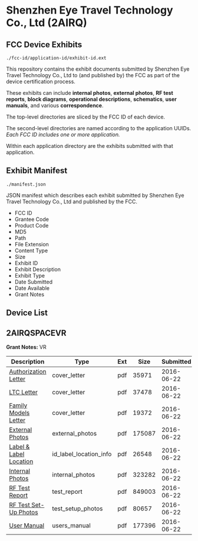 # Shenzhen Eye Travel Technology Co., Ltd (2AIRQ)
## FCC Device Exhibits

```
./fcc-id/application-id/exhibit-id.ext
```

This repository contains the exhibit documents submitted by Shenzhen Eye Travel Technology Co., Ltd to (and published by) the FCC as part of the device certification process.

These exhibits can include **internal photos**, **external photos**, **RF test reports**, **block diagrams**, **operational descriptions**, **schematics**, **user manuals**, and various **correspondence**.

The top-level directories are sliced by the FCC ID of each device.

The second-level directories are named according to the application UUIDs. *Each FCC ID includes one or more application.*

Within each application directory are the exhibits submitted with that application. 

## Exhibit Manifest

```
./manifest.json
```

JSON manifest which describes each exhibit submitted by Shenzhen Eye Travel Technology Co., Ltd and published by the FCC.

- FCC ID
- Grantee Code
- Product Code
- MD5
- Path
- File Extension
- Content Type
- Size
- Exhibit ID
- Exhibit Description
- Exhibit Type
- Date Submitted
- Date Available
- Grant Notes

## Device List
## 2AIRQSPACEVR
**Grant Notes:** VR

| Description | Type | Ext | Size | Submitted | Available |
| ----------- | ---- | --- | ---- | --------- | --------- |
| [Authorization Letter](2AIRQSPACEVR/e9a0d32dbcfdc7ea98e2bfceecc97c7c/3036167.pdf) | cover_letter | pdf | 35971 | 2016-06-22 | 2016-06-22 |
| [LTC Letter](2AIRQSPACEVR/e9a0d32dbcfdc7ea98e2bfceecc97c7c/3036168.pdf) | cover_letter | pdf | 37478 | 2016-06-22 | 2016-06-22 |
| [Family Models Letter](2AIRQSPACEVR/e9a0d32dbcfdc7ea98e2bfceecc97c7c/3036169.pdf) | cover_letter | pdf | 19372 | 2016-06-22 | 2016-06-22 |
| [External Photos](2AIRQSPACEVR/e9a0d32dbcfdc7ea98e2bfceecc97c7c/3036170.pdf) | external_photos | pdf | 175087 | 2016-06-22 | 2016-06-22 |
| [Label & Label Location](2AIRQSPACEVR/e9a0d32dbcfdc7ea98e2bfceecc97c7c/3036171.pdf) | id_label_location_info | pdf | 26548 | 2016-06-22 | 2016-06-22 |
| [Internal Photos](2AIRQSPACEVR/e9a0d32dbcfdc7ea98e2bfceecc97c7c/3036172.pdf) | internal_photos | pdf | 323282 | 2016-06-22 | 2016-06-22 |
| [RF Test Report](2AIRQSPACEVR/e9a0d32dbcfdc7ea98e2bfceecc97c7c/3036176.pdf) | test_report | pdf | 849003 | 2016-06-22 | 2016-06-22 |
| [RF Test Set-Up Photos](2AIRQSPACEVR/e9a0d32dbcfdc7ea98e2bfceecc97c7c/3036175.pdf) | test_setup_photos | pdf | 80657 | 2016-06-22 | 2016-06-22 |
| [User Manual](2AIRQSPACEVR/e9a0d32dbcfdc7ea98e2bfceecc97c7c/3036177.pdf) | users_manual | pdf | 177396 | 2016-06-22 | 2016-06-22 |
